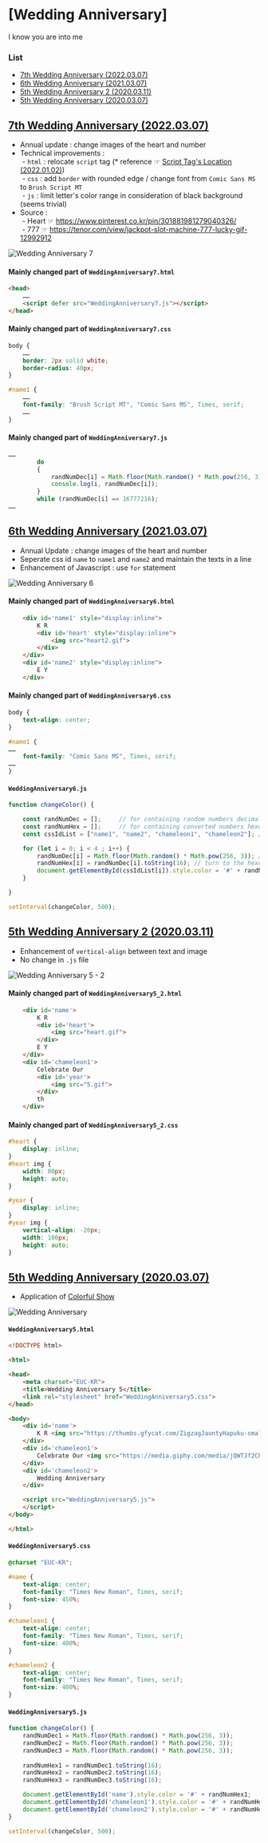 # [Wedding Anniversary]

I know you are into me


### List

- [7th Wedding Anniversary (2022.03.07)](#7th-wedding-anniversary-20220307)
- [6th Wedding Anniversary (2021.03.07)](#6th-wedding-anniversary-20210307)
- [5th Wedding Anniversary 2 (2020.03.11)](#5th-wedding-anniversary-2-20200311)
- [5th Wedding Anniversary (2020.03.07)](#5th-wedding-anniversary-20200307)


## [7th Wedding Anniversary (2022.03.07)](#list)

- Annual update : change images of the heart and number
- Technical improvements :  
&nbsp;- `html` : relocate `script` tag (* reference ☞ [Script Tag's Location (2022.01.02)](#script-tags-location-20220102))  
&nbsp;- `css` : add `border` with rounded edge / change font from `Comic Sans MS` to `Brush Script MT`  
&nbsp;- `js` : limit letter's color range in consideration of black background (seems trivial)
- Source :  
&nbsp;- Heart ☞ https://www.pinterest.co.kr/pin/301881981279040326/  
&nbsp;- 777 ☞ https://tenor.com/view/jackpot-slot-machine-777-lucky-gif-12992912

![Wedding Anniversary 7](./Images/WeddingAnniversary7.gif)

#### Mainly changed part of `WeddingAnniversary7.html`
```html
<head>
    ……
    <script defer src="WeddingAnniversary7.js"></script>
</head>
```

#### Mainly changed part of `WeddingAnniversary7.css`
```css
body {
    ……
    border: 2px solid white;
    border-radius: 40px;
}
```
```css
#name1 {
    ……
    font-family: "Brush Script MT", "Comic Sans MS", Times, serif;
    ……
}
```

#### Mainly changed part of `WeddingAnniversary7.js`
```js
……
        do                                                                          // to avoid black letters on the black background
        {
            randNumDec[i] = Math.floor(Math.random() * Math.pow(256, 3));           // generate RGB color (decimal)
            console.log(i, randNumDec[i]);                                          // test : ok
        }
        while (randNumDec[i] == 16777216);                                          // 256^3 = 16777216
……
```


## [6th Wedding Anniversary (2021.03.07)](#list)
- Annual Update : change images of the heart and number
- Seperate css id `name` to `name1` and `name2` and maintain the texts in a line
- Enhancement of Javascript : use `for` statement

![Wedding Anniversary 6](./Images/WeddingAnniversary6.gif)

#### Mainly changed part of `WeddingAnniversary6.html`
```html
    <div id='name1' style="display:inline">
        K R
        <div id='heart' style="display:inline">
            <img src="heart2.gif">
        </div>
    </div>
    <div id='name2' style="display:inline">
        E Y
    </div>
```

#### Mainly changed part of `WeddingAnniversary6.css`
```css
body {
    text-align: center;
}

#name1 {
……
    font-family: "Comic Sans MS", Times, serif;
……
}
```

#### `WeddingAnniversary6.js`
```js
function changeColor() {

    const randNumDec = [];     // for containing random numbers decimally
    const randNumHex = [];     // for containing converted numbers hexdecimally
    const cssIdList = ["name1", "name2", "chameleon1", "chameleon2"]; // css id list to change colors

    for (let i = 0; i < 4 ; i++) {
        randNumDec[i] = Math.floor(Math.random() * Math.pow(256, 3)); // generate RGB color (decimal)
        randNumHex[i] = randNumDec[i].toString(16); // turn to the hexdecimal
        document.getElementById(cssIdList[i]).style.color = '#' + randNumHex[i]; // style-color requires #XXXXXX
    }

}

setInterval(changeColor, 500);
```


## [5th Wedding Anniversary 2 (2020.03.11)](#list)
- Enhancement of `vertical-align` between text and image
- No change in `.js` file

![Wedding Anniversary 5 - 2](./Images/WeddingAnniversary5_2.gif)

#### Mainly changed part of `WeddingAnniversary5_2.html`
```html
    <div id='name'>
        K R
        <div id='heart'>
            <img src="heart.gif">
        </div>
        E Y
    </div>
    <div id='chameleon1'>
        Celebrate Our
        <div id='year'>
            <img src="5.gif">
        </div>
        th
    </div>
```

#### Mainly changed part of `WeddingAnniversary5_2.css`
```css
#heart {
    display: inline;
}
#heart img {
    width: 80px;
    height: auto;
}

#year {
    display: inline;
}
#year img {
    vertical-align: -20px;
    width: 100px;
    height: auto;
}
```


## [5th Wedding Anniversary (2020.03.07)](#list)
- Application of [Colorful Show](https://github.com/kimpro82/MyPractice/tree/master/Web#colorful-show-20200304)

![Wedding Anniversary](./Images/WeddingAnniversary5.gif)

#### `WeddingAnniversary5.html`
```html
<!DOCTYPE html>

<html>

<head>
    <meta charset="EUC-KR">
    <title>Wedding Anniversary 5</title>
    <link rel="stylesheet" href="WeddingAnniversary5.css">
</head>

<body>
    <div id='name'>
        K R <img src="https://thumbs.gfycat.com/ZigzagJauntyHapuku-small.gif"  height="70" width="70"> E Y
    </div>
    <div id='chameleon1'>
        Celebrate Our <img src="https://media.giphy.com/media/jQWTJf2Ch2ANz2DdqU/giphy.gif"  height="80" width="80">th
    </div>
    <div id='chameleon2'>
        Wedding Anniversary
    </div>

    <script src="WeddingAnniversary5.js">
    </script> 
</body>

</html>
```

#### `WeddingAnniversary5.css`
```css
@charset "EUC-KR";

#name {
    text-align: center;
    font-family: "Times New Roman", Times, serif;
    font-size: 450%;
}

#chameleon1 {
    text-align: center;
    font-family: "Times New Roman", Times, serif;
    font-size: 400%;
}

#chameleon2 {
    text-align: center;
    font-family: "Times New Roman", Times, serif;
    font-size: 400%;
}
```

#### `WeddingAnniversary5.js`
```js
function changeColor() {
    randNumDec1 = Math.floor(Math.random() * Math.pow(256, 3));
    randNumDec2 = Math.floor(Math.random() * Math.pow(256, 3));
    randNumDec3 = Math.floor(Math.random() * Math.pow(256, 3));
    
    randNumHex1 = randNumDec1.toString(16);
    randNumHex2 = randNumDec2.toString(16);
    randNumHex3 = randNumDec3.toString(16);

    document.getElementById('name').style.color = '#' + randNumHex1;
    document.getElementById('chameleon1').style.color = '#' + randNumHex2;
    document.getElementById('chameleon2').style.color = '#' + randNumHex3;
}

setInterval(changeColor, 500);
```